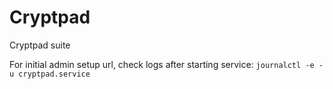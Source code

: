 # Cryptpad

Cryptpad suite

For initial admin setup url, check logs after starting service:
``journalctl -e -u cryptpad.service``
